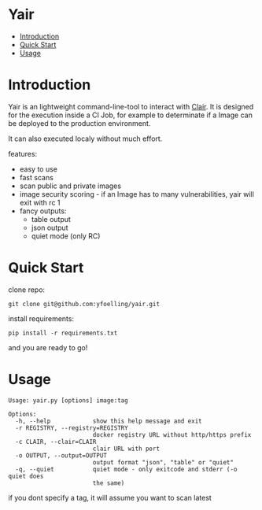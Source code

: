 # Yair
- [Introduction](#introduction)
- [Quick Start](#quick-start)
- [Usage](#usage)

# Introduction
Yair is an lightweight command-line-tool to interact with [Clair](https://github.com/coreos/clair).
It is designed for the execution inside a CI Job, for example to determinate if a Image can be deployed to the production environment.

It can also executed localy without much effort.

features:
  - easy to use
  - fast scans
  - scan public and private images
  - image security scoring - if an Image has to many vulnerabilities, yair will exit with rc 1
  - fancy outputs:
    - table output
    - json output
    - quiet mode (only RC)

# Quick Start

clone repo:
```
git clone git@github.com:yfoelling/yair.git
```
install requirements:
```
pip install -r requirements.txt
```
and you are ready to go!


# Usage
```
Usage: yair.py [options] image:tag

Options:
  -h, --help            show this help message and exit
  -r REGISTRY, --registry=REGISTRY
                        docker registry URL without http/https prefix
  -c CLAIR, --clair=CLAIR
                        clair URL with port
  -o OUTPUT, --output=OUTPUT
                        output format "json", "table" or "quiet"
  -q, --quiet           quiet mode - only exitcode and stderr (-o quiet does
                        the same)
```
if you dont specify a tag, it will assume you want to scan latest

